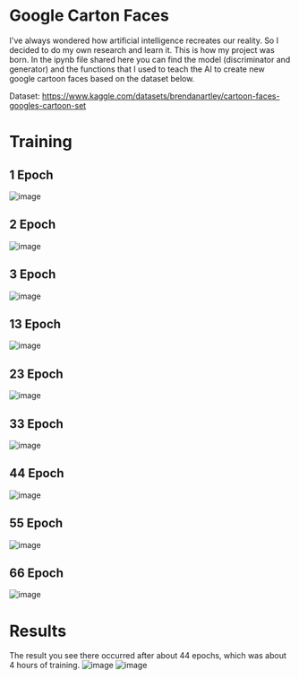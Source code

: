 # Google Carton Faces

I've always wondered how artificial intelligence recreates our reality. So I decided to do my own research and learn it. This is how my project was born. In the ipynb file shared here you can find the model (discriminator and generator) and the functions that I used to teach the AI ​​to create new google cartoon faces based on the dataset below.

Dataset: https://www.kaggle.com/datasets/brendanartley/cartoon-faces-googles-cartoon-set

# Training

## 1 Epoch
![image](https://github.com/PyMati/Google-Carton-Faces-WGAN/assets/104796292/bb4a4cab-6bbb-4048-aa8b-23aae9df168a)

## 2 Epoch
![image](https://github.com/PyMati/Google-Carton-Faces-WGAN/assets/104796292/b5f1c486-28f2-480c-a4e8-c362a9972daa)

## 3 Epoch
![image](https://github.com/PyMati/Google-Carton-Faces-WGAN/assets/104796292/f3c585c8-0549-4610-8d5f-41035045012a)

## 13 Epoch
![image](https://github.com/PyMati/Google-Carton-Faces-WGAN/assets/104796292/ad7bb379-db21-4583-8e08-633fbac6ce4a)

## 23 Epoch
![image](https://github.com/PyMati/Google-Carton-Faces-WGAN/assets/104796292/f1b301b1-f3a4-4380-a080-9ab54ff128f1)

## 33 Epoch
![image](https://github.com/PyMati/Google-Carton-Faces-WGAN/assets/104796292/20d6ef19-608c-4a52-8ced-de7c5109d02b)

## 44 Epoch
![image](https://github.com/PyMati/Google-Carton-Faces-WGAN/assets/104796292/8720a158-bfeb-4237-97a3-5fbd32ce6099)

## 55 Epoch
![image](https://github.com/PyMati/Google-Carton-Faces-WGAN/assets/104796292/3e0261a4-00c4-402a-85e7-f93982c624b8)

## 66 Epoch
![image](https://github.com/PyMati/Google-Carton-Faces-WGAN/assets/104796292/91ce9052-1eb8-4cf6-8528-24b2b73fbb5a)

# Results

The result you see there occurred after about 44 epochs, which was about 4 hours of training.
![image](https://github.com/PyMati/Google-Carton-Faces-WGAN/assets/104796292/2f3bd5c0-6c96-4a52-a656-d3c362b9d3cd)
![image](https://github.com/PyMati/Google-Carton-Faces-WGAN/assets/104796292/bd3f11b8-b4f6-496b-98c0-57f0b39931c7)


